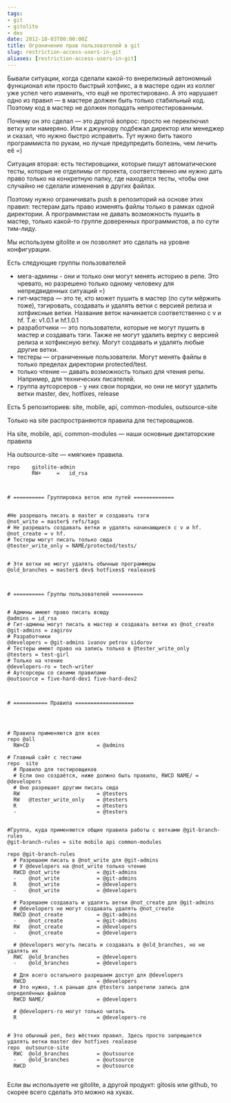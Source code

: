 ```yaml
---
tags:
- git
- gitolite
- dev
date: 2012-10-03T00:00:00Z
title: Ограничение прав пользователей в git
slug: restriction-access-users-in-git
aliases: [restriction-access-users-in-git]
---
```


Бывали ситуации, когда сделали какой-то внерелизный автономный функционал или просто быстрый хотфикс, а в мастере один из коллег уже успел чего изменить, что ещё не протестировано. А это нарушает одно из правил — в мастере должен быть только стабильный код. Поэтому код в мастер не должен попадать непротестированным.

Почему он это сделал — это другой вопрос: просто не переключил ветку или намеряно. Или к джуниору подбежал директор или менеджер и сказал, что нужно быстро исправить. Тут нужно бить такого программиста по рукам, но лучше предупредить болезнь, чем лечить её =)

<!--more-->

Ситуация вторая: есть тестировщики, которые пишут автоматические тесты, которые не отделимы от проекта, соответственно им нужно дать право только на конкретную папку, где находятся тесты, чтобы они случайно не сделали изменения в других файлах.

Поэтому нужно ограничивать push в репозиторий на основе этих правил: тестерам дать право изменять файлы только в рамках одной директории. А программистам не давать возможность пушить в мастер, только какой-то группе доверенных программистов, а по сути тим-лиду.

Мы используем gitolite и он позволяет это сделать на уровне конфигурации.

Есть следующие группы пользователей

* мега-админы - они и только они могут менять историю в репе. Это чревато, но разрешено только одному человеку для непредвиденных ситуаций =)
* гит-мастера — это те, кто может пушить в мастер (по сути мёржить тоже), тэгировать, создавать и удалять ветки с версией релиза и хотфиксные ветки. Название веток начинается соответственно с v и hf. Т.е: v1.0.1 и hf.1.0.1
* разработчики — это пользователи, которые не могут пушить в мастер и создавать тэги. Также не могут удалить вертку с версией релиза и хотфиксную ветку. Могут создавать и удалять любые другие ветки.
* тестеры — ограниченные пользователи. Могут менять файлы в только пределах директории protected/test.
* только чтение — давать возможность только для чтения репы. Например, для технических писателей.
* группа аутсорсеров - у них свои порядки, но они не могут удалить ветки master, dev, hotfixes, release

Есть 5 репозиториев: site, mobile, api, common-modules, outsource-site

Только на site распространяются правила для тестировщиков.

На site, mobile, api, common-modules — наши основные диктаторские правила

На outsource-site — «мягкие» правила.

```
repo    gitolite-admin
        RW+     =   id_rsa



# ========== Группировка веток или путей =============


#Не разрешать писать в master и создавать тэги
@not_write = master$ refs/tags
# Не разрешать создавать ветки и удалять начинающиеся с v и hf.
@not_create = v hf.
# Тестеры могут писать только сюда
@tester_write_only = NAME/protected/tests/


# Эти ветки не могут удалять обычные программеры
@old_branches = master$ dev$ hotfixes$ realease$



# ========== Группы пользователей ==========


# Админы имеют право писать всюду
@admins = id_rsa
# Гит-админы могут писать в мастер и создавать ветки из @not_create
@git-admins = zagirov
# Разработчики
@developers = @git-admins ivanov petrov sidorov
# Тестеры имеют право на запись только в @tester_write_only
@testers = test-girl
# Только на чтение
@developers-ro = tech-writer
# Аутсорсеры со своими правилами
@outsource = five-hard-dev1 five-hard-dev2



# =========== Правила ===================




# Правила применяются для всех
repo @all
  RW+CD                      = @admins

# Главный сайт с тестами
repo  site
  # Правило для тестировщиков
  # Если оно создаётся, ниже должно быть правило, RWCD NAME/ = @developers
  # Оно разрешает другим писать сюда
  RW                         = @testers
  RW   @tester_write_only    = @testers
  R                          = @testers
  -                          = @testers


#Группа, куда применяются общие правила работы с ветками @git-branch-rules
@git-branch-rules = site mobile api common-modules

repo @git-branch-rules
  # Разрешаем писать в @not_write для @git-admins
  # У @developers на @not_write только чтение
  RWCD @not_write            = @git-admins
  -    @not_write            = @git-admins
  R    @not_write            = @developers
  -    @not_write            = @developers

  # Разрешаем создавать и удалять ветки @not_create для @git-admins
  # @developers не могут создавать удалять @not_create
  RWCD @not_create           = @git-admins
  -    @not_create           = @git-admins
  RW   @not_create           = @developers
  -    @not_create           = @developers

  # @developers могуть писать и создавать в @old_branches, но не удалять их
  RWC  @old_branches         = @developers
  -    @old_branches         = @developers

  # Для всего остального разрешаем доступ для @developers
  RWCD                       = @developers
  # Это нужно, т.к раньше для @testers запретили запись для определённых файлов
  RWCD NAME/                 = @developers

  # @developers-ro могут только читать
  R                          = @developers-ro


# Это обычный реп, без жёстких правил. Здесь просто запрещается удалять ветки master dev hotfixes realease
repo  outsource-site
  RWC  @old_branches         = @outsource
  -    @old_branches         = @outsource
  RWCD                       = @outsource


```

Если вы используете не gitolite, а другой продукт: gitosis или github, то скорее всего сделать это можно на хуках.
